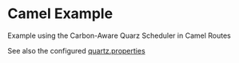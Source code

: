 # Camel Example

Example using the Carbon-Aware Quarz Scheduler in Camel Routes

See also the configured [quartz.properties](../../../../../resources/com/esentri/quartz/camelexample/quartz.properties)
